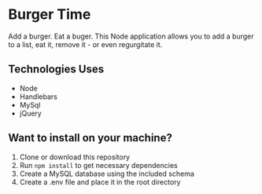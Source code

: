 # Burger Time
Add a burger. Eat a buger. This Node application allows you to add a burger to a list, eat it, remove it - or even regurgitate it.

## Technologies Uses
- Node
- Handlebars
- MySql
- jQuery

## Want to install on your machine?
1. Clone or download this repository
2. Run `npm install` to get necessary dependencies
3. Create a MySQL database using the included schema
4. Create a .env file and place it in the root directory